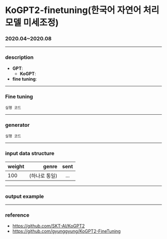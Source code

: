 # KoGPT2-finetuning(한국어 자연어 처리 모델 미세조정)
### 2020.04~2020.08

-----------
### description
  - __GPT__:
    - __KoGPT__:
  - __fine tuning__:

----------
### Fine tuning
  `실행 코드`
  
----------
### generator
  `실행 코드`
  
----------

### input data structure
  |weight|genre|sent|
  |:---|---:|:---:|
  |100|(하나로 통일)|...|
  
---------

### output example

----------

### reference 
  - https://github.com/SKT-AI/KoGPT2 
  - https://github.com/gyunggyung/KoGPT2-FineTuning
